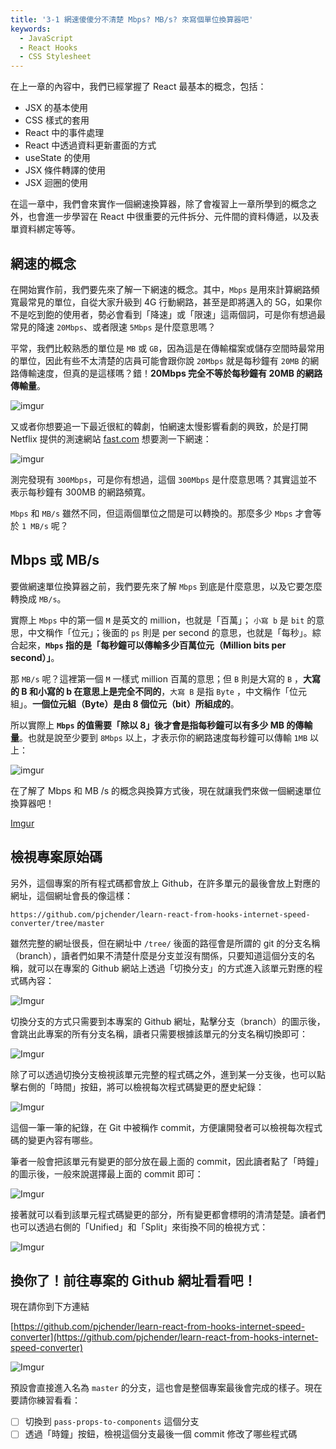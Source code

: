 ```yaml
---
title: '3-1 網速傻傻分不清楚 Mbps? MB/s? 來寫個單位換算器吧'
keywords:
  - JavaScript
  - React Hooks
  - CSS Stylesheet
---
```


在上一章的內容中，我們已經掌握了 React 最基本的概念，包括：

- JSX 的基本使用
- CSS 樣式的套用
- React 中的事件處理
- React 中透過資料更新畫面的方式
- useState 的使用
- JSX 條件轉譯的使用
- JSX 迴圈的使用

在這一章中，我們會來實作一個網速換算器，除了會複習上一章所學到的概念之外，也會進一步學習在 React 中很重要的元件拆分、元件間的資料傳遞，以及表單資料綁定等等。

## 網速的概念

在開始實作前，我們要先來了解一下網速的概念。其中，`Mbps` 是用來計算網路頻寬最常見的單位，自從大家升級到 4G 行動網路，甚至是即將邁入的 5G，如果你不是吃到飽的使用者，勢必會看到「降速」或「限速」這兩個詞，可是你有想過最常見的降速 `20Mbps`、或者限速 `5Mbps` 是什麼意思嗎？

平常，我們比較熟悉的單位是 `MB` 或 `GB`，因為這是在傳輸檔案或儲存空間時最常用的單位，因此有些不太清楚的店員可能會跟你說 `20Mbps` 就是每秒鐘有 `20MB` 的網路傳輸速度，但真的是這樣嗎？錯！**20Mbps 完全不等於每秒鐘有 20MB 的網路傳輸量**。

![imgur](https://i.imgur.com/H9dBJNF.png)

又或者你想要追一下最近很紅的韓劇，怕網速太慢影響看劇的興致，於是打開 Netflix 提供的測速網站 [fast.com](https://fast.com/) 想要測一下網速：

![imgur](https://i.imgur.com/87jdVjv.png)

測完發現有 `300Mbps`，可是你有想過，這個 `300Mbps` 是什麼意思嗎？其實這並不表示每秒鐘有 300MB 的網路頻寬。

`Mbps` 和 `MB/s` 雖然不同，但這兩個單位之間是可以轉換的。那麼多少 `Mbps` 才會等於 `1 MB/s` 呢？

## Mbps 或 MB/s

要做網速單位換算器之前，我們要先來了解 `Mbps` 到底是什麼意思，以及它要怎麼轉換成 `MB/s`。

實際上 `Mbps` 中的第一個 `M` 是英文的 million，也就是「百萬」； `小寫 b` 是 `bit` 的意思，中文稱作「位元」；後面的 `ps` 則是 per second 的意思，也就是「每秒」。綜合起來，**`Mbps` 指的是「每秒鐘可以傳輸多少百萬位元（Million bits per second）」**。

那 `MB/s` 呢？這裡第一個 `M` 一樣式 million 百萬的意思；但 `B` 則是大寫的 `B` ，**大寫的 B 和小寫的 b 在意思上是完全不同的**，`大寫 B` 是指 `Byte` ，中文稱作「位元組」。**一個位元組（Byte）是由 8 個位元（bit）所組成的**。

所以實際上 **`Mbps` 的值需要「除以 8」後才會是指每秒鐘可以有多少 MB 的傳輸量**。也就是說至少要到 `8Mbps` 以上，才表示你的網路速度每秒鐘可以傳輸 `1MB` 以上：

![imgur](https://i.imgur.com/4Uglubs.png)

在了解了 Mbps 和 MB /s 的概念與換算方式後，現在就讓我們來做一個網速單位換算器吧！

[Imgur](https://i.imgur.com/QGXH0Dl.png)

## 檢視專案原始碼

另外，這個專案的所有程式碼都會放上 Github，在許多單元的最後會放上對應的網址，這個網址會長的像這樣：

```
https://github.com/pjchender/learn-react-from-hooks-internet-speed-converter/tree/master
```

雖然完整的網址很長，但在網址中 `/tree/` 後面的路徑會是所謂的 git 的分支名稱（branch），讀者們如果不清楚什麼是分支並沒有關係，只要知道這個分支的名稱，就可以在專案的 Github 網站上透過「切換分支」的方式進入該單元對應的程式碼內容：

![Imgur](https://i.imgur.com/2HAjeGi.png)

切換分支的方式只需要到本專案的 Github 網址，點擊分支（branch）的圖示後，會跳出此專案的所有分支名稱，讀者只需要根據該單元的分支名稱切換即可：

![Imgur](https://i.imgur.com/EFknz1W.png)

除了可以透過切換分支檢視該單元完整的程式碼之外，進到某一分支後，也可以點擊右側的「時間」按鈕，將可以檢視每次程式碼變更的歷史紀錄：

![Imgur](https://i.imgur.com/uKsOVWQ.png)

這個一筆一筆的紀錄，在 Git 中被稱作 commit，方便讓開發者可以檢視每次程式碼的變更內容有哪些。

筆者一般會把該單元有變更的部分放在最上面的 commit，因此讀者點了「時鐘」的圖示後，一般來說選擇最上面的 commit 即可：

![Imgur](https://i.imgur.com/QG0l5g3.png)

接著就可以看到該單元程式碼變更的部分，所有變更都會標明的清清楚楚。讀者們也可以透過右側的「Unified」和「Split」來街換不同的檢視方式：

![Imgur](https://i.imgur.com/F3GULF8.png)

## 換你了！前往專案的 Github 網址看看吧！

現在請你到下方連結

[https://github.com/pjchender/learn-react-from-hooks-internet-speed-converter](https://github.com/pjchender/learn-react-from-hooks-internet-speed-converter)

![Imgur](https://i.imgur.com/S86UONK.png)

預設會直接進入名為 `master` 的分支，這也會是整個專案最後會完成的樣子。現在要請你練習看看：

- [ ] 切換到 `pass-props-to-components` 這個分支
- [ ] 透過「時鐘」按鈕，檢視這個分支最後一個 commit 修改了哪些程式碼
